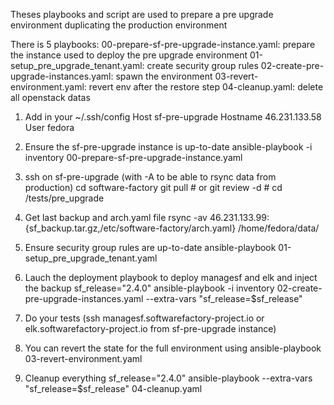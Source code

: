 Theses playbooks and script are used to prepare a pre upgrade environment duplicating
the production environment

There is 5 playbooks:
00-prepare-sf-pre-upgrade-instance.yaml: prepare the instance used to deploy the pre upgrade environment
01-setup_pre_upgrade_tenant.yaml: create security group rules
02-create-pre-upgrade-instances.yaml: spawn the environment
03-revert-environment.yaml: revert env after the restore step
04-cleanup.yaml: delete all openstack datas

1. Add in your ~/.ssh/config
  Host sf-pre-upgrade
      Hostname 46.231.133.58
      User fedora

2. Ensure the sf-pre-upgrade instance is up-to-date
  ansible-playbook -i inventory 00-prepare-sf-pre-upgrade-instance.yaml

3. ssh on sf-pre-upgrade (with -A to be able to rsync data from production)
  cd software-factory
  git pull # or git review -d #
  cd /tests/pre_upgrade

4. Get last backup and arch.yaml file
  rsync -av 46.231.133.99:{sf_backup.tar.gz,/etc/software-factory/arch.yaml} /home/fedora/data/

5. Ensure security group rules are up-to-date
  ansible-playbook 01-setup_pre_upgrade_tenant.yaml

6. Lauch the deployment playbook to deploy managesf and elk and inject the backup
  sf_release="2.4.0"
  ansible-playbook -i inventory 02-create-pre-upgrade-instances.yaml --extra-vars "sf_release=$sf_release"

7. Do your tests (ssh managesf.softwarefactory-project.io or elk.softwarefactory-project.io
   from sf-pre-upgrade instance)

8. You can revert the state for the full environment using
  ansible-playbook 03-revert-environment.yaml

9. Cleanup everything
  sf_release="2.4.0"
  ansible-playbook --extra-vars "sf_release=$sf_release" 04-cleanup.yaml
